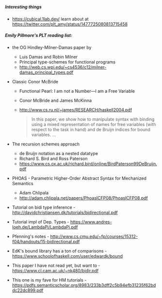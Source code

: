 ##### Interesting things

 - https://cubical.1lab.dev/ learn about at https://twitter.com/plt_amy/status/1477725080813715458

##### Emily Pillmore's PLT reading list:

- the OG Hindley-Milner-Damas paper by
  - Luis Damas and Robin Milner
  - Principal type-schemes for functional programs
  - http://web.cs.wpi.edu/~cs4536/c12/milner-damas_principal_types.pdf
- Classic Conor McBride
  - Functional Pearl: I am not a Number—I am a Free Variable
  - Conor McBride and James McKinna
  - http://www.cs.ru.nl/~james/RESEARCH/haskell2004.pdf

      > In this paper, we show how to manipulate syntax with binding using
        a mixed representation of names for free variables (with respect to
        the task in hand) and de Bruijn indices for bound variables. ...

- The recursion schemes approach
  - de Bruijn notation as a nested datatype
  - Richard S. Bird and Ross Paterson 
  - https://www.cs.ox.ac.uk/richard.bird/online/BirdPaterson99DeBruijn.pdf

- PHOAS - Parametric Higher-Order Abstract Syntax for Mechanized Semantics
  - Adam Chlipala
  - http://adam.chlipala.net/papers/PhoasICFP08/PhoasICFP08.pdf
- Tutorial on bidi type inference - http://davidchristiansen.dk/tutorials/bidirectional.pdf
- Tutorial impl of Dep. Types - https://www.andres-loeh.de/LambdaPi/LambdaPi.pdf
- Pfenning's notes - http://www.cs.cmu.edu/~fp/courses/15312-f04/handouts/15-bidirectional.pdf
- EdK's bound library has a ton of comparisons - https://www.schoolofhaskell.com/user/edwardk/bound
- This paper I have not read yet, but want to - https://www.cl.cam.ac.uk/~nk480/bidir.pdf
- This one is my fave for HM tutorials - https://pdfs.semanticscholar.org/8983/233b3dff2c5b94efb31235f62bddc22dc899.pdf